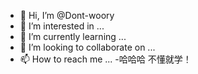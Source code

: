 - 👋 Hi, I’m @Dont-woory
- 👀 I’m interested in ...
- 🌱 I’m currently learning ...
- 💞️ I’m looking to collaborate on ...
- 📫 How to reach me ...
-哈哈哈 不懂就学！
<!---
Dont-woory/Dont-woory is a ✨ special ✨ repository because its `README.md` (this file) appears on your GitHub profile.
You can click the Preview link to take a look at your changes.
--->
